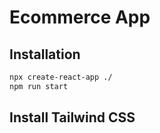 # Ecommerce App

## Installation

```sh
npx create-react-app ./
npm run start
```

## Install Tailwind CSS
